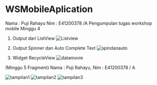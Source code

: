 # WSMobileAplication
Nama : Puji Rahayu
Nim : E41200378 /A
Pengumpulan tugas workshop mobile Minggu 4
1. Output dari ListView
![Listview](https://user-images.githubusercontent.com/74763414/136143867-6aa9fb9a-a2d3-4bf6-9ae3-e9aefdcf173d.PNG)

2. Output Spinner dan Auto Complete Text
![spindanauto](https://user-images.githubusercontent.com/74763414/136144041-b521b71f-9c9f-44f2-a6ed-793eb4b48d91.PNG)

3. Widget RecycleView
![datamovie](https://user-images.githubusercontent.com/74763414/136144071-4a40f5ae-65da-4c4f-8414-41739a6791b7.PNG)

(Minggu 5 Fragment)
Nama : Puji Rahayu, Nim : E41200378 / A

![tampilan1](https://user-images.githubusercontent.com/74763414/137083396-c167a797-d34b-40c7-8e6a-95bd9f9db200.PNG)
![tampilan2](https://user-images.githubusercontent.com/74763414/137083438-1d53cd30-650c-4ce6-a6f4-cac0d43b2c5d.PNG)
![tampilan3](https://user-images.githubusercontent.com/74763414/137083418-4d910f38-faa0-4e29-a5cf-193dda8d7590.PNG)

